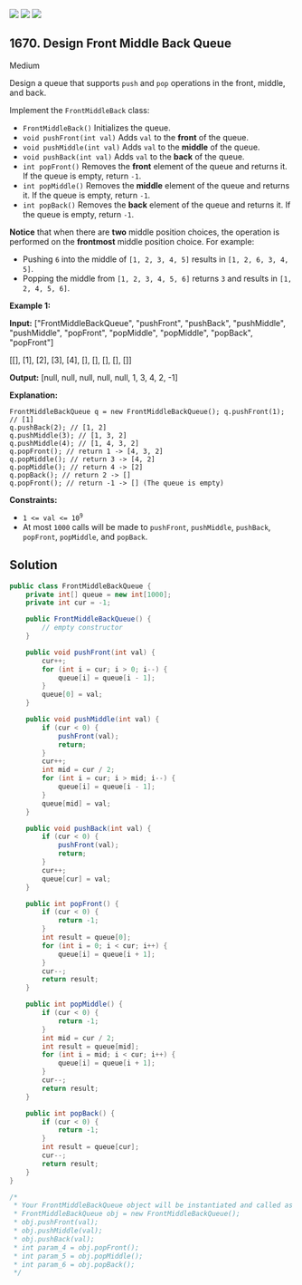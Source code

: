 [![](https://img.shields.io/github/stars/javadev/LeetCode-in-Java?label=Stars&style=flat-square)](https://github.com/javadev/LeetCode-in-Java)
[![](https://img.shields.io/github/forks/javadev/LeetCode-in-Java?label=Fork%20me%20on%20GitHub%20&style=flat-square)](https://github.com/javadev/LeetCode-in-Java/fork)
[![](https://img.shields.io/badge/-LeetCode%20in%20Kotlin-blue?style=flat-square)](https://github.com/javadev/LeetCode-in-Kotlin)

## 1670\. Design Front Middle Back Queue

Medium

Design a queue that supports `push` and `pop` operations in the front, middle, and back.

Implement the `FrontMiddleBack` class:

*   `FrontMiddleBack()` Initializes the queue.
*   `void pushFront(int val)` Adds `val` to the **front** of the queue.
*   `void pushMiddle(int val)` Adds `val` to the **middle** of the queue.
*   `void pushBack(int val)` Adds `val` to the **back** of the queue.
*   `int popFront()` Removes the **front** element of the queue and returns it. If the queue is empty, return `-1`.
*   `int popMiddle()` Removes the **middle** element of the queue and returns it. If the queue is empty, return `-1`.
*   `int popBack()` Removes the **back** element of the queue and returns it. If the queue is empty, return `-1`.

**Notice** that when there are **two** middle position choices, the operation is performed on the **frontmost** middle position choice. For example:

*   Pushing `6` into the middle of `[1, 2, 3, 4, 5]` results in `[1, 2, 6, 3, 4, 5]`.
*   Popping the middle from `[1, 2, 3, 4, 5, 6]` returns `3` and results in `[1, 2, 4, 5, 6]`.

**Example 1:**

**Input:** ["FrontMiddleBackQueue", "pushFront", "pushBack", "pushMiddle", "pushMiddle", "popFront", "popMiddle", "popMiddle", "popBack", "popFront"]

[[], [1], [2], [3], [4], [], [], [], [], []]

**Output:** [null, null, null, null, null, 1, 3, 4, 2, -1]

**Explanation:**

    FrontMiddleBackQueue q = new FrontMiddleBackQueue(); q.pushFront(1); // [1]
    q.pushBack(2); // [1, 2]
    q.pushMiddle(3); // [1, 3, 2]
    q.pushMiddle(4); // [1, 4, 3, 2]
    q.popFront(); // return 1 -> [4, 3, 2]
    q.popMiddle(); // return 3 -> [4, 2]
    q.popMiddle(); // return 4 -> [2]
    q.popBack(); // return 2 -> []
    q.popFront(); // return -1 -> [] (The queue is empty) 

**Constraints:**

*   <code>1 <= val <= 10<sup>9</sup></code>
*   At most `1000` calls will be made to `pushFront`, `pushMiddle`, `pushBack`, `popFront`, `popMiddle`, and `popBack`.

## Solution

```java
public class FrontMiddleBackQueue {
    private int[] queue = new int[1000];
    private int cur = -1;

    public FrontMiddleBackQueue() {
        // empty constructor
    }

    public void pushFront(int val) {
        cur++;
        for (int i = cur; i > 0; i--) {
            queue[i] = queue[i - 1];
        }
        queue[0] = val;
    }

    public void pushMiddle(int val) {
        if (cur < 0) {
            pushFront(val);
            return;
        }
        cur++;
        int mid = cur / 2;
        for (int i = cur; i > mid; i--) {
            queue[i] = queue[i - 1];
        }
        queue[mid] = val;
    }

    public void pushBack(int val) {
        if (cur < 0) {
            pushFront(val);
            return;
        }
        cur++;
        queue[cur] = val;
    }

    public int popFront() {
        if (cur < 0) {
            return -1;
        }
        int result = queue[0];
        for (int i = 0; i < cur; i++) {
            queue[i] = queue[i + 1];
        }
        cur--;
        return result;
    }

    public int popMiddle() {
        if (cur < 0) {
            return -1;
        }
        int mid = cur / 2;
        int result = queue[mid];
        for (int i = mid; i < cur; i++) {
            queue[i] = queue[i + 1];
        }
        cur--;
        return result;
    }

    public int popBack() {
        if (cur < 0) {
            return -1;
        }
        int result = queue[cur];
        cur--;
        return result;
    }
}

/*
 * Your FrontMiddleBackQueue object will be instantiated and called as such:
 * FrontMiddleBackQueue obj = new FrontMiddleBackQueue();
 * obj.pushFront(val);
 * obj.pushMiddle(val);
 * obj.pushBack(val);
 * int param_4 = obj.popFront();
 * int param_5 = obj.popMiddle();
 * int param_6 = obj.popBack();
 */
```
